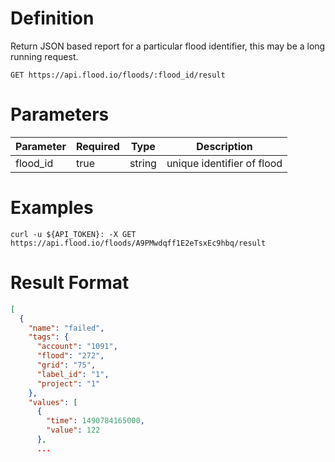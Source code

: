 # Definition

Return JSON based report for a particular flood identifier, this may be a long running request.

    GET https://api.flood.io/floods/:flood_id/result

# Parameters

| Parameter | Required | Type | Description |
| --------- | -------- | ---- | ----------- |
| flood_id | true | string | unique identifier of flood |

# Examples

    curl -u ${API_TOKEN}: -X GET https://api.flood.io/floods/A9PMwdqff1E2eTsxEc9hbq/result

# Result Format

```json
[
  {
    "name": "failed",
    "tags": {
      "account": "1091",
      "flood": "272",
      "grid": "75",
      "label_id": "1",
      "project": "1"
    },
    "values": [
      {
        "time": 1490784165000,
        "value": 122
      },
      ...
```


